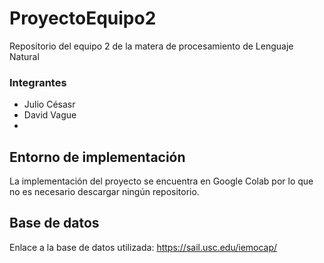 # ProyectoEquipo2
Repositorio del equipo 2 de la matera de procesamiento de Lenguaje Natural
### Integrantes
* Julio Césasr
* David Vague
* 


## Entorno de implementación
La implementación del proyecto se encuentra en Google Colab por lo que no es necesario descargar ningún repositorio.

## Base de datos
Enlace a la base de datos utilizada: https://sail.usc.edu/iemocap/
